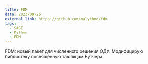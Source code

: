 ```yaml
---
title: FDM
date: 2023-09-26
external_link: https://github.com/malykhmd/fdm
tags:
  - SAGE
  - Python
  - FDM
---
```


FDM: новый пакет для численного решения ОДУ. Модифицирую библиотеку посвященную таюлицам Бутчера.

<!--more-->
